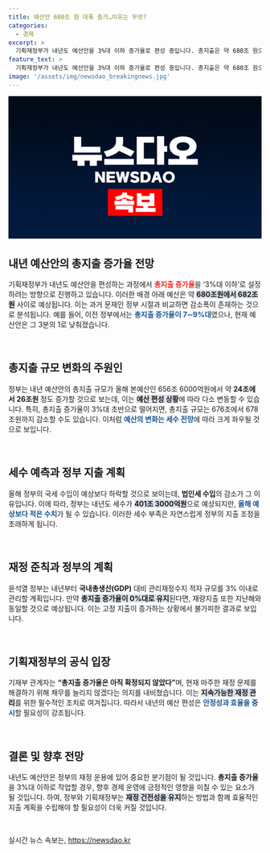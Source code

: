 ```yaml
---
title: 예산안 680조 원 대폭 증가…이유는 무엇?
categories:
  - 경제
excerpt: >
  기획재정부가 내년도 예산안을 3%대 이하 증가율로 편성 중입니다. 총지출은 약 680조 원으로 예상되며, 재량지출 증가율은 0%로 묶일 전망입니다. 세수 감소로 정부 지출 조정이 불가피해 보입니다.
feature_text: >
  기획재정부가 내년도 예산안을 3%대 이하 증가율로 편성 중입니다. 총지출은 약 680조 원으로 예상되며, 재량지출 증가율은 0%로 묶일 전망입니다. 세수 감소로 정부 지출 조정이 불가피해 보입니다.
image: '/assets/img/newsdao_breakingnews.jpg'
---
```


<p><img src="/assets/img/newsdao_breakingnews.jpg" alt="koreaapp 속보" /></p>

<h2 data-ke-size="size26">내년 예산안의 총지출 증가율 전망</h2>

<p data-ke-size="size16">기획재정부가 내년도 예산안을 편성하는 과정에서 <b><span style="color: #ee2323;">총지출 증가율</span></b>을 ‘3%대 이하’로 설정하려는 방향으로 진행하고 있습니다. 이러한 배경 아래 예산은 약 <b><span style="background-color: #21538527;">680조원에서 682조원</span></b> 사이로 예상됩니다. 이는 과거 문재인 정부 시절과 비교하면 감소폭이 존재하는 것으로 분석됩니다. 예를 들어, 이전 정부에서는 <b><span style="color: #1a5490;">총지출 증가율이 7∼9%대</span></b>였으나, 현재 예산안은 그 3분의 1로 낮춰졌습니다.</p>

<p data-ke-size="size16">&nbsp;</p>

<h2 data-ke-size="size26">총지출 규모 변화의 주원인</h2>

<p data-ke-size="size16">정부는 내년 예산안의 총지출 규모가 올해 본예산인 656조 6000억원에서 약 <b><span style="ee2323;">24조에서 26조원</span></b> 정도 증가할 것으로 보는데, 이는 <b><span style="background-color: #21538527;">예산 편성 상황</span></b>에 따라 다소 변동할 수 있습니다. 특히, 총지출 증가율이 3%대 초반으로 떨어지면, 총지출 규모는 676조에서 678조원까지 감소할 수도 있습니다. 이처럼 <b><span style="color: #1a5490;">예산의 변화는 세수 전망</span></b>에 따라 크게 좌우될 것으로 보입니다.</p>

<p data-ke-size="size16">&nbsp;</p>

<h2 data-ke-size="size26">세수 예측과 정부 지출 계획</h2>

<p data-ke-size="size16">올해 정부의 국세 수입이 예상보다 하락할 것으로 보이는데, <b><span style="ee2323;">법인세 수입</span></b>의 감소가 그 이유입니다. 이에 따라, 정부는 내년도 세수가 <b><span style="background-color: #21538527;">401조 3000억원</span></b>으로 예상되지만, <b><span style="color: #1a5490;">올해 예상보다 적은 수치</span></b>가 될 수 있습니다. 이러한 세수 부족은 자연스럽게 정부의 지출 조정을 초래하게 됩니다.</p>

<p data-ke-size="size16">&nbsp;</p>

<h2 data-ke-size="size26">재정 준칙과 정부의 계획</h2>

<p data-ke-size="size16">윤석열 정부는 내년부터 <b><span style="ee2323;">국내총생산(GDP)</span></b> 대비 관리재정수지 적자 규모를 3% 이내로 관리할 계획입니다. 만약 <b><span style="background-color: #21538527;">총지출 증가율이 0%대로 유지</span></b>된다면, 재량지출 또한 지난해와 동일할 것으로 예상됩니다. 이는 고정 지출이 증가하는 상황에서 불가피한 결과로 보입니다.</p>

<p data-ke-size="size16">&nbsp;</p>

<h2 data-ke-size="size26">기획재정부의 공식 입장</h2>

<p data-ke-size="size16">기재부 관계자는 <b><span style="ee2323;">“총지출 증가율은 아직 확정되지 않았다”</span></b>며, 현재 마주한 재정 문제를 해결하기 위해 채무를 늘리지 않겠다는 의지를 내비쳤습니다. 이는 <b><span style="background-color: #21538527;">지속가능한 재정 관리</span></b>를 위한 필수적인 조치로 여겨집니다. 따라서 내년의 예산 편성은 <b><span style="color: #1a5490;">안정성과 효율을 중시</span></b>할 필요성이 강조됩니다.</p>

<p data-ke-size="size16">&nbsp;</p>

<h2 data-ke-size="size26">결론 및 향후 전망</h2>

<p data-ke-size="size16">내년도 예산안은 정부의 재정 운용에 있어 중요한 분기점이 될 것입니다. <b><span style="ee2323;">총지출 증가율</span></b>을 3%대 이하로 작업할 경우, 향후 경제 운영에 긍정적인 영향을 미칠 수 있는 요소가 될 것입니다. 하여, 정부와 기획재정부는 <b><span style="background-color: #21538527;">재정 건전성을 유지</span></b>하는 방법과 함께 효율적인 지출 계획을 수립해야 할 필요성이 더욱 커질 것입니다.</p>

<p data-ke-size="size16">&nbsp;</p>
실시간 뉴스 속보는, <a href="https://newsdao.kr" rel="dofollow">https://newsdao.kr</a>



